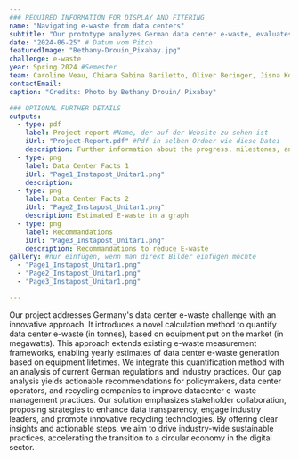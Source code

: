 ```yaml
---
### REQUIRED INFORMATION FOR DISPLAY AND FITERING
name: "Navigating e-waste from data centers"
subtitle: "Our prototype analyzes German data center e-waste, evaluates current regulations, and proposes sustainable solutions to improve industry-wide e-waste management practices."
date: "2024-06-25" # Datum vom Pitch
featuredImage: "Bethany-Drouin_Pixabay.jpg"
challenge: e-waste
year: Spring 2024 #Semester
team: Caroline Veau, Chiara Sabina Bariletto, Oliver Beringer, Jisna Kochukarotu, Rezoana Parvin, Agustin Miranda
contactEmail:
caption: "Credits: Photo by Bethany Drouin/ Pixabay"

### OPTIONAL FURTHER DETAILS
outputs:
  - type: pdf
    label: Project report #Name, der auf der Website zu sehen ist
    iUrl: "Project-Report.pdf" #Pdf in selben Ordner wie diese Datei
    description: Further information about the progress, milestones, and roadblocks.
  - type: png
    label: Data Center Facts 1
    iUrl: "Page1_Instapost_Unitar1.png"
    description:
  - type: png
    label: Data Center Facts 2
    iUrl: "Page2_Instapost_Unitar1.png"
    description: Estimated E-waste in a graph
  - type: png
    label: Recommandations
    iUrl: "Page3_Instapost_Unitar1.png"
    description: Recommandations to reduce E-waste
gallery: #nur einfügen, wenn man direkt Bilder einfügen möchte
  - "Page1_Instapost_Unitar1.png"
  - "Page2_Instapost_Unitar1.png"
  - "Page3_Instapost_Unitar1.png"

---
```


Our project addresses Germany's data center e-waste challenge with an innovative approach. It introduces a novel calculation method to quantify data center e-waste (in tonnes), based on equipment put on the market (in megawatts). This approach extends existing e-waste measurement frameworks, enabling yearly estimates of data center e-waste generation based on equipment lifetimes. We integrate this quantification method with an analysis of current German regulations and industry practices. Our gap analysis yields actionable recommendations for policymakers, data center operators, and recycling companies to improve datacenter e-waste management practices. Our solution emphasizes stakeholder collaboration, proposing strategies to enhance data transparency, engage industry leaders, and promote innovative recycling technologies. By offering clear insights and actionable steps, we aim to drive industry-wide sustainable practices, accelerating the transition to a circular economy in the digital sector.



